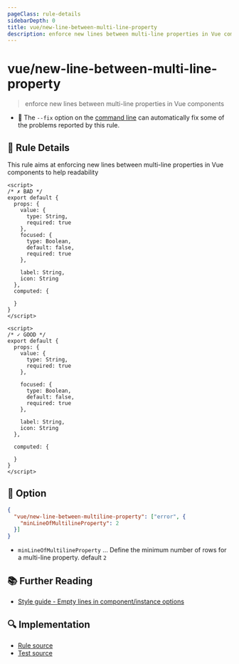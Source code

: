 ```yaml
---
pageClass: rule-details
sidebarDepth: 0
title: vue/new-line-between-multi-line-property
description: enforce new lines between multi-line properties in Vue components
---
```

# vue/new-line-between-multi-line-property
> enforce new lines between multi-line properties in Vue components

- :wrench: The `--fix` option on the [command line](https://eslint.org/docs/user-guide/command-line-interface#fixing-problems) can automatically fix some of the problems reported by this rule.

## :book: Rule Details

This rule aims at enforcing new lines between multi-line properties in Vue components to help readability

<eslint-code-block fix :rules="{'vue/new-line-between-multi-line-property': ['error']}">

```vue
<script>
/* ✗ BAD */
export default {
  props: {
    value: {
      type: String,
      required: true
    },
    focused: {
      type: Boolean,
      default: false,
      required: true
    },

    label: String,
    icon: String
  },
  computed: {

  }
}
</script>
```

</eslint-code-block>

<eslint-code-block fix :rules="{'vue/new-line-between-multi-line-property': ['error']}">

```vue
<script>
/* ✓ GOOD */
export default {
  props: {
    value: {
      type: String,
      required: true
    },

    focused: {
      type: Boolean,
      default: false,
      required: true
    },

    label: String,
    icon: String
  },

  computed: {
    
  }
}
</script>
```

</eslint-code-block>

## :wrench: Option

```json
{
  "vue/new-line-between-multiline-property": ["error", {
    "minLineOfMultilineProperty": 2
  }]
}
```

- `minLineOfMultilineProperty` ... Define the minimum number of rows for a multi-line property. default `2`

## :books: Further Reading

- [Style guide - Empty lines in component/instance options](https://v3.vuejs.org/style-guide/#empty-lines-in-component-instance-options-recommended)

## :mag: Implementation

- [Rule source](https://github.com/vuejs/eslint-plugin-vue/blob/master/lib/rules/new-line-between-multi-line-property.js)
- [Test source](https://github.com/vuejs/eslint-plugin-vue/blob/master/tests/lib/rules/new-line-between-multi-line-property.js)
